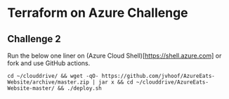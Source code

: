 # Terraform on Azure Challenge

## Challenge 2

Run the below one liner on (Azure Cloud Shell)[https://shell.azure.com] or fork and use GitHub actions.

```
cd ~/clouddrive/ && wget -qO- https://github.com/jvhoof/AzureEats-Website/archive/master.zip | jar x && cd ~/clouddrive/AzureEats-Website-master/ && ./deploy.sh
```
